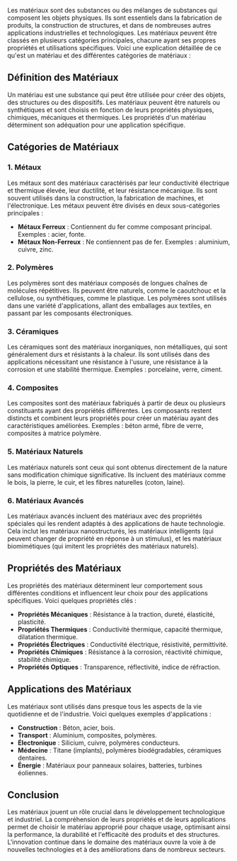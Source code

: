 Les matériaux sont des substances ou des mélanges de substances qui composent les objets physiques. Ils sont essentiels dans la fabrication de produits, la construction de structures, et dans de nombreuses autres applications industrielles et technologiques. Les matériaux peuvent être classés en plusieurs catégories principales, chacune ayant ses propres propriétés et utilisations spécifiques. Voici une explication détaillée de ce qu'est un matériau et des différentes catégories de matériaux :

## Définition des Matériaux

Un matériau est une substance qui peut être utilisée pour créer des objets, des structures ou des dispositifs. Les matériaux peuvent être naturels ou synthétiques et sont choisis en fonction de leurs propriétés physiques, chimiques, mécaniques et thermiques. Les propriétés d'un matériau déterminent son adéquation pour une application spécifique.

## Catégories de Matériaux

### 1. **Métaux**

Les métaux sont des matériaux caractérisés par leur conductivité électrique et thermique élevée, leur ductilité, et leur résistance mécanique. Ils sont souvent utilisés dans la construction, la fabrication de machines, et l'électronique. Les métaux peuvent être divisés en deux sous-catégories principales :

- **Métaux Ferreux** : Contiennent du fer comme composant principal. Exemples : acier, fonte.
- **Métaux Non-Ferreux** : Ne contiennent pas de fer. Exemples : aluminium, cuivre, zinc.

### 2. **Polymères**

Les polymères sont des matériaux composés de longues chaînes de molécules répétitives. Ils peuvent être naturels, comme le caoutchouc et la cellulose, ou synthétiques, comme le plastique. Les polymères sont utilisés dans une variété d'applications, allant des emballages aux textiles, en passant par les composants électroniques.

### 3. **Céramiques**

Les céramiques sont des matériaux inorganiques, non métalliques, qui sont généralement durs et résistants à la chaleur. Ils sont utilisés dans des applications nécessitant une résistance à l'usure, une résistance à la corrosion et une stabilité thermique. Exemples : porcelaine, verre, ciment.

### 4. **Composites**

Les composites sont des matériaux fabriqués à partir de deux ou plusieurs constituants ayant des propriétés différentes. Les composants restent distincts et combinent leurs propriétés pour créer un matériau ayant des caractéristiques améliorées. Exemples : béton armé, fibre de verre, composites à matrice polymère.

### 5. **Matériaux Naturels**

Les matériaux naturels sont ceux qui sont obtenus directement de la nature sans modification chimique significative. Ils incluent des matériaux comme le bois, la pierre, le cuir, et les fibres naturelles (coton, laine).

### 6. **Matériaux Avancés**

Les matériaux avancés incluent des matériaux avec des propriétés spéciales qui les rendent adaptés à des applications de haute technologie. Cela inclut les matériaux nanostructurés, les matériaux intelligents (qui peuvent changer de propriété en réponse à un stimulus), et les matériaux biomimétiques (qui imitent les propriétés des matériaux naturels).

## Propriétés des Matériaux

Les propriétés des matériaux déterminent leur comportement sous différentes conditions et influencent leur choix pour des applications spécifiques. Voici quelques propriétés clés :

- **Propriétés Mécaniques** : Résistance à la traction, dureté, élasticité, plasticité.
- **Propriétés Thermiques** : Conductivité thermique, capacité thermique, dilatation thermique.
- **Propriétés Électriques** : Conductivité électrique, résistivité, permittivité.
- **Propriétés Chimiques** : Résistance à la corrosion, réactivité chimique, stabilité chimique.
- **Propriétés Optiques** : Transparence, réflectivité, indice de réfraction.

## Applications des Matériaux

Les matériaux sont utilisés dans presque tous les aspects de la vie quotidienne et de l'industrie. Voici quelques exemples d'applications :

- **Construction** : Béton, acier, bois.
- **Transport** : Aluminium, composites, polymères.
- **Électronique** : Silicium, cuivre, polymères conducteurs.
- **Médecine** : Titane (implants), polymères biodégradables, céramiques dentaires.
- **Énergie** : Matériaux pour panneaux solaires, batteries, turbines éoliennes.

## Conclusion

Les matériaux jouent un rôle crucial dans le développement technologique et industriel. La compréhension de leurs propriétés et de leurs applications permet de choisir le matériau approprié pour chaque usage, optimisant ainsi la performance, la durabilité et l'efficacité des produits et des structures. L'innovation continue dans le domaine des matériaux ouvre la voie à de nouvelles technologies et à des améliorations dans de nombreux secteurs.